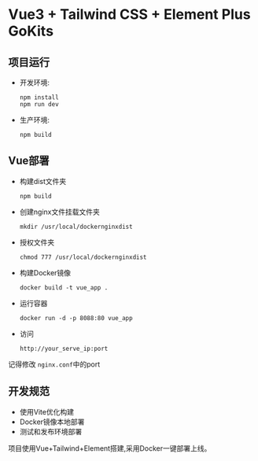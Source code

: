 # Vue3 + Tailwind CSS + Element Plus GoKits

## 项目运行

- 开发环境:

  ```
  npm install
  npm run dev
  ```

- 生产环境:

  ```
  npm build
  ```

## Vue部署

- 构建dist文件夹

  ```
  npm build
  ```

- 创建nginx文件挂载文件夹

  ```
  mkdir /usr/local/dockernginxdist
  ```

- 授权文件夹

  ```
  chmod 777 /usr/local/dockernginxdist
  ```

- 构建Docker镜像

  ```
  docker build -t vue_app . 
  ```

- 运行容器

  ```
  docker run -d -p 8088:80 vue_app
  ```

- 访问

  ```
  http://your_serve_ip:port
  ```
记得修改 ``` nginx.conf ```中的port
## 开发规范

- 使用Vite优化构建
- Docker镜像本地部署
- 测试和发布环境部署


项目使用Vue+Tailwind+Element搭建,采用Docker一键部署上线。
